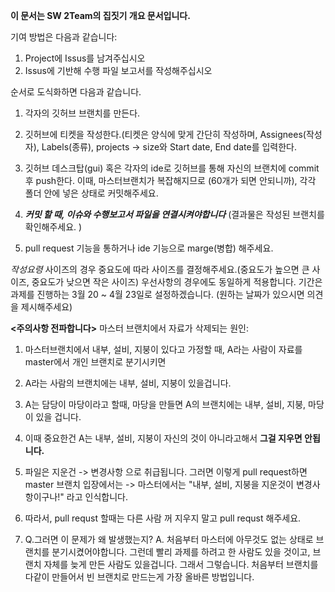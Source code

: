 **이 문서는 SW 2Team의 집짓기 개요 문서입니다.** 

기여 방법은 다음과 같습니다: 

1. Project에 Issus를 남겨주십시오
2. Issus에 기반해 수행 파일 보고서를 작성해주십시오

순서로 도식화하면 다음과 같습니다.
1. 각자의 깃허브 브랜치를 만든다.  

2. 깃허브에 티켓을 작성한다.(티켓은 양식에 맞게 간단히 작성하며, Assignees(작성자), Labels(종류), projects -> size와 Start date, End date를 입력한다. 

3. 깃허브 데스크탑(gui) 혹은 각자의 ide로 깃허브를 통해 자신의 브랜치에 commit 후 push한다. 이때, 마스터브랜치가 복잡해지므로 (60개가 되면 안되니까), 각각 폴더 안에 넣은 상태로 커밋해주세요.

4. ***커밋 할 때, 이슈와 수행보고서 파일을 연결시켜야합니다*** (결과물은 작성된 브랜치를 확인해주세요. ) 

5. pull request 기능을 통하거나 ide 기능으로 marge(병합) 해주세요. 

*작성요령*
사이즈의 경우 중요도에 따라 사이즈를 결정해주세요.(중요도가 높으면 큰 사이즈, 중요도가 낮으면 작은 사이즈)
우선사항의 경우에도 동일하게 적용합니다.
기간은 과제를 진행하는 3월 20 ~ 4월 23일로 설정하겠습니다. (원하는 날짜가 있으시면 의견을 제시해주세요)


**<주의사항 전파합니다>**
마스터 브랜치에서 자료가 삭제되는 원인:
1. 마스터브랜치에서 내부, 설비, 지붕이 있다고 가정할 때,
 A라는 사람이  자료를 master에서 개인 브랜치로 분기시키면 
2. A라는 사람의 브랜치에는 내부, 설비, 지붕이 있을겁니다. 
3. A는 담당이 마당이라고 할때, 마당을 만들면 A의 브랜치에는 
내부, 설비, 지붕, 마당이 있을 겁니다.
4. 이때 중요한건 A는 내부, 설비, 지붕이 자신의 것이 아니라고해서 **그걸 지우면 안됩니다.**
5. 파일은 지운건 -> 변경사항 으로 취급됩니다. 그러면 이렇게 pull request하면 master 브랜치 입장에서는 -> 마스터에서는 "내부, 설비, 지붕을 지운것이 변경사항이구나!" 라고 인식합니다. 
6. 따라서, pull requst 할때는 다른 사람 꺼 지우지 말고 pull requst 해주세요.

7. Q.그러면 이 문제가 왜 발생했는지? 
A. 처음부터 마스터에 아무것도 없는 상태로 브랜치를 분기시켰어야합니다. 그런데 빨리 과제를 하려고 한 사람도 있을 것이고, 브랜치 자체를 늦게 만든 사람도 있을겁니다. 그래서 그렇습니다. 처음부터 브랜치를 다같이 만들어서 빈 브랜치로 만드는게 가장 올바른 방법입니다.
